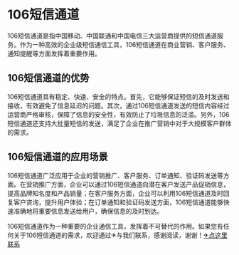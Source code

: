 # 106短信通道

106短信通道是指中国移动、中国联通和中国电信三大运营商提供的短信通道服务。作为一种高效的企业级短信通信工具，106短信通道在商业营销、客户服务、通知提醒等方面发挥着重要作用。

## 106短信通道的优势

106短信通道具有稳定、快速、安全的特点。首先，它能够保证短信的及时发送和接收，有效避免了信息延迟的问题。其次，通过106短信通道发送的短信内容经过运营商严格审核，保障了信息的安全性，有效防止了垃圾信息的泛滥。另外，106短信通道还支持大批量短信的发送，满足了企业在推广营销中对于大规模客户群体的需求。

## 106短信通道的应用场景

106短信通道广泛应用于企业的营销推广、客户服务、订单通知、验证码发送等方面。在营销推广方面，企业可以通过106短信通道向潜在客户发送产品促销信息，提高品牌知名度和产品销量；在客户服务方面，企业可以利用106短信通道及时回复客户咨询，提升用户体验；在订单通知和验证码发送方面，106短信通道能够快速准确地将重要信息发送给用户，确保信息的及时到达。

106短信通道作为一种重要的企业通信工具，发挥着不可替代的作用。如果您有任何关于106短信通道的需求，欢迎通过✈与我们联系，感谢阅读，谢谢！[✈点这里联系](https://1.k02.cc)